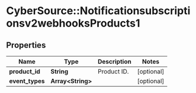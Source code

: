 # CyberSource::Notificationsubscriptionsv2webhooksProducts1

## Properties
Name | Type | Description | Notes
------------ | ------------- | ------------- | -------------
**product_id** | **String** | Product ID. | [optional] 
**event_types** | **Array&lt;String&gt;** |  | [optional] 


